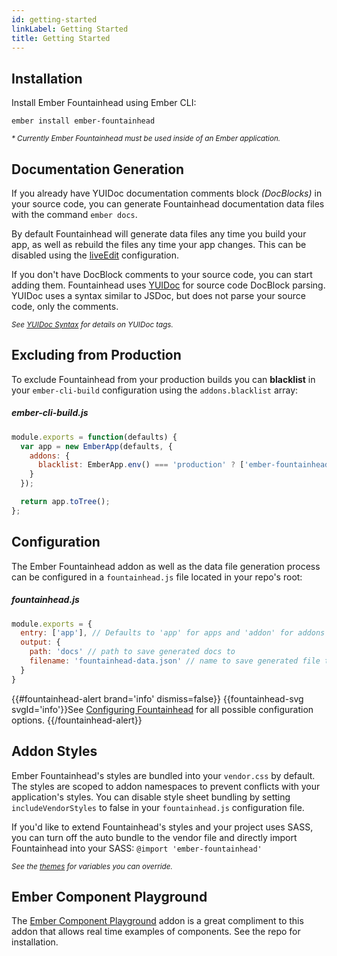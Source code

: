 ```yaml
---
id: getting-started
linkLabel: Getting Started
title: Getting Started
---
```


## Installation
Install Ember Fountainhead using Ember CLI:

`ember install ember-fountainhead`

_<small>* Currently Ember Fountainhead must be used inside of an Ember application.</small>_

## Documentation Generation
If you already have YUIDoc documentation comments block _(DocBlocks)_ in your
source code, you can generate Fountainhead documentation data files with the
command `ember docs`.

By default Fountainhead will generate data files any time you build your app,
as well as rebuild the files any time your app changes. This can be disabled
using the [liveEdit](#configuration) configuration.

If you don't have DocBlock comments to your source code, you can start adding
them. Fountainhead uses [YUIDoc](https://yui.github.io/yuidoc/) for
source code DocBlock parsing. YUIDoc uses a syntax similar to JSDoc, but does not
parse your source code, only the comments.

_<small>See [YUIDoc Syntax](https://yui.github.io/yuidoc/syntax/index.html) for details
on YUIDoc tags.</small>_

## Excluding from Production
To exclude Fountainhead from your production builds you can **blacklist** in your
`ember-cli-build` configuration using the `addons.blacklist` array:

##### ember-cli-build.js
```javascript
module.exports = function(defaults) {
  var app = new EmberApp(defaults, {
    addons: {
      blacklist: EmberApp.env() === 'production' ? ['ember-fountainhead'] : []
    }
  });

  return app.toTree();
};
```
<!-- TODO: Delete when we add hash fragment nav handling -->
<div id="configuration"></div>

## Configuration
The Ember Fountainhead addon as well as the data file generation process can
be configured in a `fountainhead.js` file located in your repo's root:

##### fountainhead.js
```javascript
module.exports = {
  entry: ['app'], // Defaults to 'app' for apps and 'addon' for addons
  output: {
    path: 'docs' // path to save generated docs to
    filename: 'fountainhead-data.json' // name to save generated file to
  }
}
```

{{#fountainhead-alert brand='info' dismiss=false}}
{{fountainhead-svg svgId='info'}}See [Configuring Fountainhead](/guides/configuration.md)
for all possible configuration options.
{{/fountainhead-alert}}

## Addon Styles
Ember Fountainhead's styles are bundled into your `vendor.css` by
default. The styles are scoped to addon namespaces to prevent conflicts with
your application's styles. You can disable style sheet bundling by setting
`includeVendorStyles` to false in your `fountainhead.js` configuration file.

If you'd like to extend Fountainhead's styles and your project uses SASS, you
can turn off the auto bundle to the vendor file and directly import Fountainhead
into your SASS: `@import 'ember-fountainhead'`

_<small>See the [themes](https://github.com/healthsparq/ember-fountainhead/tree/master/app/styles/ember-fountainhead/themes)
for variables you can override.</small>_

## Ember Component Playground
The [Ember Component Playground](https://github.com/healthsparq/ember-component-playground)
addon is a great compliment to this addon that allows real time examples of
components. See the repo for installation.
